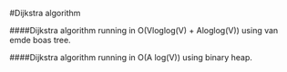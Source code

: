 #Dijkstra algorithm

####Dijkstra algorithm running in O(Vloglog(V) + Aloglog(V)) using van emde boas tree.

####Dijkstra algorithm running in O(A log(V)) using binary heap.
